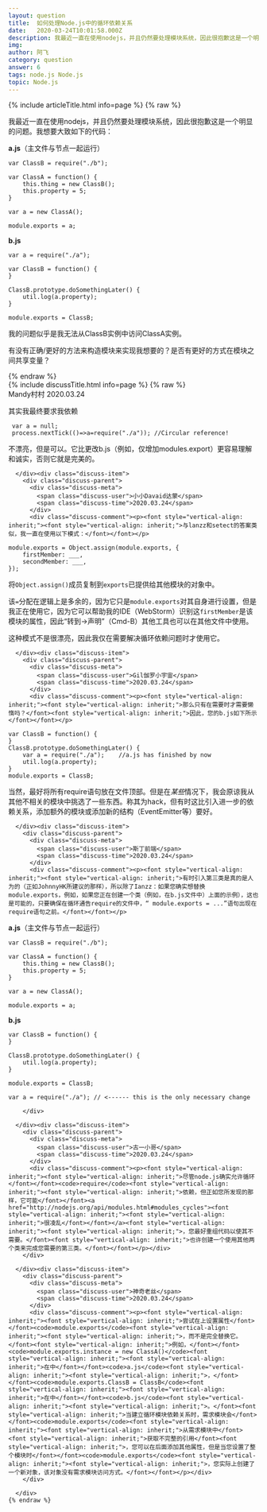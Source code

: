 ```yaml
---
layout: question
title:  如何处理Node.js中的循环依赖关系
date:   2020-03-24T10:01:58.000Z
description: 我最近一直在使用nodejs，并且仍然要处理模块系统，因此很抱歉这是一个明显的问题。我想要大致如下的代码：a.js（主文件与节点一起运行）var ...
img: 
author: 阿飞
category: question
answer: 6
tags: node.js Node.js
topic: Node.js
---
```

<div class="article-root">
  <div class="article">
    {% include articleTitle.html info=page %}
    {% raw %}
    <div class="article-content"><p><font style="vertical-align: inherit;"><font style="vertical-align: inherit;">我最近一直在使用nodejs，并且仍然要处理模块系统，因此很抱歉这是一个明显的问题。</font><font style="vertical-align: inherit;">我想要大致如下的代码：</font></font></p>

<p><strong><font style="vertical-align: inherit;"><font style="vertical-align: inherit;">a.js</font></font></strong><font style="vertical-align: inherit;"><font style="vertical-align: inherit;">（主文件与节点一起运行）</font></font></p>

<pre><code>var ClassB = require("./b");<font></font>
<font></font>
var ClassA = function() {<font></font>
    this.thing = new ClassB();<font></font>
    this.property = 5;<font></font>
}<font></font>
<font></font>
var a = new ClassA();<font></font>
<font></font>
module.exports = a;<font></font>
</code></pre>

<p><strong><font style="vertical-align: inherit;"><font style="vertical-align: inherit;">b.js</font></font></strong></p>

<pre><code>var a = require("./a");<font></font>
<font></font>
var ClassB = function() {<font></font>
}<font></font>
<font></font>
ClassB.prototype.doSomethingLater() {<font></font>
    util.log(a.property);<font></font>
}<font></font>
<font></font>
module.exports = ClassB;<font></font>
</code></pre>

<p><font style="vertical-align: inherit;"><font style="vertical-align: inherit;">我的问题似乎是我无法从ClassB实例中访问ClassA实例。</font></font></p>

<p><font style="vertical-align: inherit;"><font style="vertical-align: inherit;">有没有正确/更好的方法来构造模块来实现我想要的？</font><font style="vertical-align: inherit;">是否有更好的方式在模块之间共享变量？</font></font></p></div>
    {% endraw %}
  </div>

  <div class="discuss-wrapper">
    {% include discussTitle.html info=page %}
    {% raw %}
    <div class="discuss-item">
        <div class="discuss-parent">
          <div class="discuss-meta">
            <span class="discuss-user">Mandy村村</span>
            <span class="discuss-time">2020.03.24</span>
          </div>
          <div class="discuss-comment"><p><font style="vertical-align: inherit;"><font style="vertical-align: inherit;">其实我最终要求我依赖</font></font></p>

<pre><code> var a = null;<font></font>
 process.nextTick(()=&gt;a=require("./a")); //Circular reference!<font></font>
</code></pre>

<p><font style="vertical-align: inherit;"><font style="vertical-align: inherit;">不漂亮，但是可以。</font><font style="vertical-align: inherit;">它比更改b.js（例如，仅增加modules.export）更容易理解和诚实，否则它就是完美的。</font></font></p></div>
        </div>
        
      </div><div class="discuss-item">
        <div class="discuss-parent">
          <div class="discuss-meta">
            <span class="discuss-user">小小Davaid达蒙</span>
            <span class="discuss-time">2020.03.24</span>
          </div>
          <div class="discuss-comment"><p><font style="vertical-align: inherit;"><font style="vertical-align: inherit;">与lanzz和setect的答案类似，我一直在使用以下模式：</font></font></p>

<pre class="lang-js prettyprint-override"><code>module.exports = Object.assign(module.exports, {<font></font>
    firstMember: ___,<font></font>
    secondMember: ___,<font></font>
});<font></font>
</code></pre>

<p><font style="vertical-align: inherit;"><font style="vertical-align: inherit;">将</font></font><code>Object.assign()</code><font style="vertical-align: inherit;"><font style="vertical-align: inherit;">成员复制到</font></font><code>exports</code><font style="vertical-align: inherit;"><font style="vertical-align: inherit;">已提供给其他模块</font><font style="vertical-align: inherit;">的</font><font style="vertical-align: inherit;">对象中。</font></font></p>

<p><font style="vertical-align: inherit;"><font style="vertical-align: inherit;">该</font></font><code>=</code><font style="vertical-align: inherit;"><font style="vertical-align: inherit;">分配在逻辑上是多余的，因为它只是</font></font><code>module.exports</code><font style="vertical-align: inherit;"><font style="vertical-align: inherit;">对其自身进行</font><font style="vertical-align: inherit;">设置</font><font style="vertical-align: inherit;">，但是我正在使用它，因为它可以帮助我的IDE（WebStorm）识别这</font></font><code>firstMember</code><font style="vertical-align: inherit;"><font style="vertical-align: inherit;">是该模块的属性，因此“转到-&gt;声明”（Cmd-B）其他工具也可以在其他文件中使用。</font></font></p>

<p><font style="vertical-align: inherit;"><font style="vertical-align: inherit;">这种模式不是很漂亮，因此我仅在需要解决循环依赖问题时才使用它。</font></font></p></div>
        </div>
        
      </div><div class="discuss-item">
        <div class="discuss-parent">
          <div class="discuss-meta">
            <span class="discuss-user">Gil伽罗小宇宙</span>
            <span class="discuss-time">2020.03.24</span>
          </div>
          <div class="discuss-comment"><p><font style="vertical-align: inherit;"><font style="vertical-align: inherit;">那么只有在需要时才需要懒惰吗？</font><font style="vertical-align: inherit;">因此，您的b.js如下所示</font></font></p>

<pre><code>var ClassB = function() {<font></font>
}<font></font>
ClassB.prototype.doSomethingLater() {<font></font>
    var a = require("./a");    //a.js has finished by now<font></font>
    util.log(a.property);<font></font>
}<font></font>
module.exports = ClassB;<font></font>
</code></pre>

<p><font style="vertical-align: inherit;"><font style="vertical-align: inherit;">当然，最好将所有require语句放在文件顶部。</font><font style="vertical-align: inherit;">但是在</font></font><em><font style="vertical-align: inherit;"><font style="vertical-align: inherit;">某些</font></font></em><font style="vertical-align: inherit;"><font style="vertical-align: inherit;">情况下，我会原谅我从其他不相关的模块中挑选了一些东西。</font><font style="vertical-align: inherit;">称其为hack，但有时这比引入进一步的依赖关系，添加额外的模块或添加新的结构（EventEmitter等）要好。</font></font></p></div>
        </div>
        
      </div><div class="discuss-item">
        <div class="discuss-parent">
          <div class="discuss-meta">
            <span class="discuss-user">斯丁前端</span>
            <span class="discuss-time">2020.03.24</span>
          </div>
          <div class="discuss-comment"><p><font style="vertical-align: inherit;"><font style="vertical-align: inherit;">有时引入第三类是真的是人为的（正如JohnnyHK所建议的那样），所以除了Ianzz：如果您确实想替换module.exports，例如，如果您正在创建一个类（例如，在b.js文件中）上面的示例），这也是可能的，只要确保在循环通告require的文件中，“ module.exports = ...”语句出现在require语句之前。</font></font></p>

<p><strong><font style="vertical-align: inherit;"><font style="vertical-align: inherit;">a.js</font></font></strong><font style="vertical-align: inherit;"><font style="vertical-align: inherit;">（主文件与节点一起运行）</font></font></p>

<pre><code>var ClassB = require("./b");<font></font>
<font></font>
var ClassA = function() {<font></font>
    this.thing = new ClassB();<font></font>
    this.property = 5;<font></font>
}<font></font>
<font></font>
var a = new ClassA();<font></font>
<font></font>
module.exports = a;<font></font>
</code></pre>

<p><strong><font style="vertical-align: inherit;"><font style="vertical-align: inherit;">b.js</font></font></strong></p>

<pre><code>var ClassB = function() {<font></font>
}<font></font>
<font></font>
ClassB.prototype.doSomethingLater() {<font></font>
    util.log(a.property);<font></font>
}<font></font>
<font></font>
module.exports = ClassB;<font></font>
<font></font>
var a = require("./a"); // &lt;------ this is the only necessary change<font></font>
</code></pre></div>
        </div>
        
      </div><div class="discuss-item">
        <div class="discuss-parent">
          <div class="discuss-meta">
            <span class="discuss-user">古一小哥</span>
            <span class="discuss-time">2020.03.24</span>
          </div>
          <div class="discuss-comment"><p><font style="vertical-align: inherit;"><font style="vertical-align: inherit;">尽管node.js确实允许循环</font></font><code>require</code><font style="vertical-align: inherit;"><font style="vertical-align: inherit;">依赖，但正如您所发现的那样，它可能</font></font><a href="http://nodejs.org/api/modules.html#modules_cycles"><font style="vertical-align: inherit;"><font style="vertical-align: inherit;">很凌乱</font></font></a><font style="vertical-align: inherit;"><font style="vertical-align: inherit;">，您最好重组代码以使其不需要。</font><font style="vertical-align: inherit;">也许创建一个使用其他两个类来完成您需要的第三类。</font></font></p></div>
        </div>
        
      </div><div class="discuss-item">
        <div class="discuss-parent">
          <div class="discuss-meta">
            <span class="discuss-user">神奇老丝</span>
            <span class="discuss-time">2020.03.24</span>
          </div>
          <div class="discuss-comment"><p><font style="vertical-align: inherit;"><font style="vertical-align: inherit;">尝试在上设置属性</font></font><code>module.exports</code><font style="vertical-align: inherit;"><font style="vertical-align: inherit;">，而不是完全替换它。</font><font style="vertical-align: inherit;">例如，</font></font><code>module.exports.instance = new ClassA()</code><font style="vertical-align: inherit;"><font style="vertical-align: inherit;">在中</font></font><code>a.js</code><font style="vertical-align: inherit;"><font style="vertical-align: inherit;">，</font></font><code>module.exports.ClassB = ClassB</code><font style="vertical-align: inherit;"><font style="vertical-align: inherit;">在中</font></font><code>b.js</code><font style="vertical-align: inherit;"><font style="vertical-align: inherit;">。</font><font style="vertical-align: inherit;">当建立循环模块依赖关系时，需求模块会</font></font><code>module.exports</code><font style="vertical-align: inherit;"><font style="vertical-align: inherit;">从需求模块中</font><font style="vertical-align: inherit;">获取不完整的引用</font><font style="vertical-align: inherit;">，您可以在后面添加其他属性，但是当您设置了整个模块时</font></font><code>module.exports</code><font style="vertical-align: inherit;"><font style="vertical-align: inherit;">，您实际上创建了一个新对象，该对象没有需求模块访问方式。</font></font></p></div>
        </div>
        
      </div>
    {% endraw %}
  </div>
<div>
